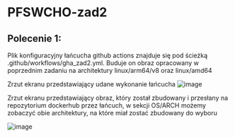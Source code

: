 # PFSWCHO-zad2

## Polecenie 1: 

Plik konfiguracyjny łańcucha github actions znajduje się pod ścieżką .github/workflows/gha_zad2.yml. Buduje on obraz opracowany w poprzednim zadaniu na architektury linux/arm64/v8 oraz
linux/amd64

Zrzut ekranu przedstawiający udane wykonanie łańcucha 
![image](https://github.com/Cz4pek/PFSWCHO-zad1/assets/61994338/6b63e880-a8b3-4e66-a5ba-3d54c51c3f84)

Zrzut ekranu przedstawiający obraz, który został zbudowany i przesłany na repozytorium dockerhub przez łańcuch, w sekcji OS/ARCH możemy zobaczyć obie architektury, na które miał zostać zbudowany do wyboru

![image](https://github.com/Cz4pek/PFSWCHO-zad1/assets/61994338/2ea61462-b6e9-4e77-a3c3-e2e69605485c)
